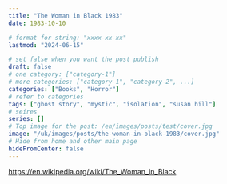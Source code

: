 ```yaml
---
title: "The Woman in Black 1983"
date: 1983-10-10

# format for string: "xxxx-xx-xx"
lastmod: "2024-06-15"

# set false when you want the post publish
draft: false
# one category: ["category-1"]
# more categories: ["category-1", "category-2", ...]
categories: ["Books", "Horror"]
# refer to categories
tags: ["ghost story", "mystic", "isolation", "susan hill"]
# seires
series: []
# Top image for the post: /en/images/posts/test/cover.jpg
image: "/uk/images/posts/the-woman-in-black-1983/cover.jpg"
# Hide from home and other main page
hideFromCenter: false
---
```

https://en.wikipedia.org/wiki/The_Woman_in_Black
<!--more-->